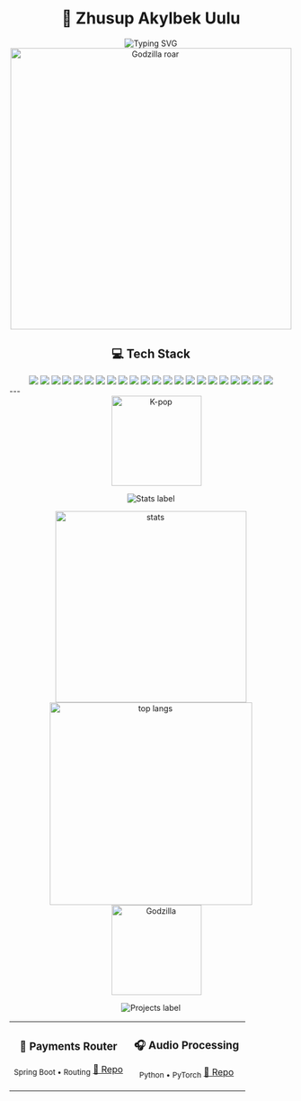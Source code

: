 <div align="center">
  
# 🦖 Zhusup Akylbek Uulu

<img src="https://readme-typing-svg.demolab.com?font=Fira+Code&size=15&duration=3000&pause=10000&color=0EA5E9&center=true&vCenter=true&width=400&lines=Java+Spring+Boot+Backend+Developer" alt="Typing SVG" />
</div>

<!-- 🎬 Fun Banner -->
<div align="center">
  <img src="https://geiszler.carrd.co/assets/images/image03.gif?v=adbc3ebb" width="500" alt="Godzilla roar"/>
</div>
<div align="center">
  
## 💻 Tech Stack
<img src="https://img.shields.io/badge/javascript-%23323330.svg?style=for-the-badge&logo=javascript&logoColor=%23F7DF1E" />
<img src="https://img.shields.io/badge/java-%23ED8B00.svg?style=for-the-badge&logo=openjdk&logoColor=white" />
<img src="https://img.shields.io/badge/html5-%23E34F26.svg?style=for-the-badge&logo=html5&logoColor=white" />
<img src="https://img.shields.io/badge/python-3670A0?style=for-the-badge&logo=python&logoColor=ffdd54" />
<img src="https://img.shields.io/badge/typescript-%23007ACC.svg?style=for-the-badge&logo=typescript&logoColor=white" />
<img src="https://img.shields.io/badge/Anaconda-%2344A833.svg?style=for-the-badge&logo=anaconda&logoColor=white" />
<img src="https://img.shields.io/badge/angular-%23DD0031.svg?style=for-the-badge&logo=angular&logoColor=white" />
<img src="https://img.shields.io/badge/Insomnia-black?style=for-the-badge&logo=insomnia&logoColor=5849BE" />
<img src="https://img.shields.io/badge/Thymeleaf-%23005C0F.svg?style=for-the-badge&logo=Thymeleaf&logoColor=white" />
<img src="https://img.shields.io/badge/react-%2320232a.svg?style=for-the-badge&logo=react&logoColor=%2361DAFB" />
<img src="https://img.shields.io/badge/node.js-6DA55F?style=for-the-badge&logo=node.js&logoColor=white" />
<img src="https://img.shields.io/badge/spring-%236DB33F.svg?style=for-the-badge&logo=spring&logoColor=white" />
<img src="https://img.shields.io/badge/mysql-4479A1.svg?style=for-the-badge&logo=mysql&logoColor=white" />
<img src="https://img.shields.io/badge/sqlite-%2307405e.svg?style=for-the-badge&logo=sqlite&logoColor=white" />
<img src="https://img.shields.io/badge/postgres-%23316192.svg?style=for-the-badge&logo=postgresql&logoColor=white" />
<img src="https://img.shields.io/badge/adobe-%23FF0000.svg?style=for-the-badge&logo=adobe&logoColor=white" />
<img src="https://img.shields.io/badge/figma-%23F24E1E.svg?style=for-the-badge&logo=figma&logoColor=white" />
<img src="https://img.shields.io/badge/blender-%23F5792A.svg?style=for-the-badge&logo=blender&logoColor=white" />
<img src="https://img.shields.io/badge/scikit--learn-%23F7931E.svg?style=for-the-badge&logo=scikit-learn&logoColor=white" />
<img src="https://img.shields.io/badge/pandas-%23150458.svg?style=for-the-badge&logo=pandas&logoColor=white" />
<img src="https://img.shields.io/badge/numpy-%23013243.svg?style=for-the-badge&logo=numpy&logoColor=white" />
<img src="https://img.shields.io/badge/PyTorch-%23EE4C2C.svg?style=for-the-badge&logo=PyTorch&logoColor=white" />
</div>
---

<!-- 📊 GitHub Stats Section -->
<div align="center" style="margin-left: 20px;" >
    <img src="https://geiszler.carrd.co/assets/images/image01.gif?v=adbc3ebb" width="160" alt="K-pop" />
</div>
<p align="center">
  <img src="https://img.shields.io/badge/-GitHub%20Stats-0d1117?style=for-the-badge&labelColor=0d1117&color=0ea5e9" alt="Stats label"/>
</p>

<div align="center" style="display: flex; justify-content: center; align-items: flex-start;">
  <div>
    <img width="340" src="https://github-readme-stats.vercel.app/api?username=Z-husup&theme=tokyonight&show_icons=true&hide_border=true" alt="stats"/>
    <img width="360" src="https://github-readme-stats.vercel.app/api/top-langs/?username=Z-husup&layout=compact&theme=tokyonight&hide_border=true" alt="top langs"/>
  </div>
</div>

<!-- 📁 Featured Projects -->
<div align="center" style="margin-left: 20px;">
    <img src="https://geiszler.carrd.co/assets/images/image02.gif?v=adbc3ebb" width="160" alt="Godzilla" />
</div>
<p align="center">
  <img src="https://img.shields.io/badge/-Featured%20Projects-0d1117?style=for-the-badge&labelColor=0d1117&color=0ea5e9" alt="Projects label"/>
</p>

<table align="center">
<tr>
<td align="center" width="50%">

### 🚀 Payments Router
<sub>Spring Boot • Routing</sub>
[🔗 Repo](https://github.com/Z-husup/spring-payment-policy)
</td>
<td align="center" width="50%">
  
### 🎧 Audio Processing
<sub>Python • PyTorch</sub>
[🔗 Repo](https://github.com/Z-husup/papzs-psychoacoustic-profiler)
</td>
</tr>
</table>

